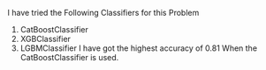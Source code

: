 I have tried the Following Classifiers for this Problem
   1) CatBoostClassifier
   2) XGBClassifier
   3) LGBMClassifier
I have got the highest accuracy of 0.81 When the CatBoostClassifier is used.
